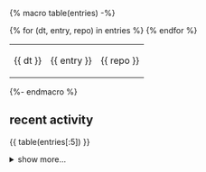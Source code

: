 {% macro table(entries) -%}
<table>
<tbody>
{% for (dt, entry, repo) in entries %}
<tr width="600px">
<td>{{ dt }}</td>
<td>

{{ entry }}

</td>
<td>

{{ repo }}

</td>
</tr>
{% endfor %}
</tbody>
</table>
{%- endmacro %}

## recent activity

{{ table(entries[:5]) }}

<details>
<summary>show more...</summary>
{{ table(entries[5:]) }}
</details>